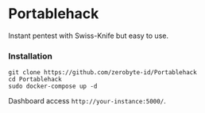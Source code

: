 # Portablehack

Instant pentest with Swiss-Knife but easy to use.

### Installation

```
git clone https://github.com/zerobyte-id/Portablehack
cd Portablehack
sudo docker-compose up -d
```

Dashboard access `http://your-instance:5000/`.